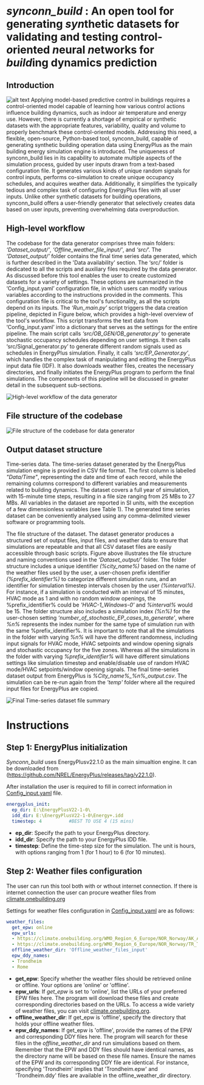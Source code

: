 
# *synconn_build* : An open tool for generating *syn*thetic datasets for validating and testing *c*ontrol-*o*riented *n*eural *n*etworks for *build*ing dynamics prediction

## Introduction
![alt text](https://github.com/gaurav306/NatureSD_paper_temporary/blob/master/README_utils/new_wf1.jpg)
Applying model-based predictive control in buildings requires a control-oriented model capable of learning how various control actions influence building dynamics, such as indoor air temperature and energy use. However, there is currently a shortage of empirical or synthetic datasets with the appropriate features, variability, quality and volume to properly benchmark these control-oriented models. Addressing this need, a flexible, open-source, Python-based tool, synconn_build, capable of generating synthetic building operation data using EnergyPlus as the main building energy simulation engine is introduced. The uniqueness of synconn_build lies in its capability to automate multiple aspects of the simulation process, guided by user inputs drawn from a text-based configuration file. It generates various kinds of unique random signals for control inputs, performs co-simulation to create unique occupancy schedules, and acquires weather data. Additionally, it simplifies the typically tedious and complex task of configuring EnergyPlus files with all user inputs. Unlike other synthetic datasets for building operations, synconn_build offers a user-friendly generator that selectively creates data based on user inputs, preventing overwhelming data overproduction.

## High-level workflow
The codebase for the data generator comprises three main folders: *‘Dataset_output/’*, *‘Offline_weather_file_input/’*, and *‘src/*’. The *‘Dataset_output/’* folder contains the final time series data generated, which is further described in the 'Data availability' section. The ‘src/’ folder is dedicated to all the scripts and auxiliary files required by the data generator. As discussed before this tool enables the user to create customized datasets for a variety of settings. These options are summarized in the ‘Config_input.yaml’ configuration file, in which users can modify various variables according to the instructions provided in the comments. This configuration file is critical to the tool's functionality, as all the scripts depend on its inputs. 
The *‘Run_main.py’* script triggers the data creation pipeline, depicted in Figure below, which provides a high-level overview of the tool's workflow. This script transforms the text data from ‘Config_input.yaml’ into a dictionary that serves as the settings for the entire pipeline. The main script calls *‘src/OB_GEN/OB_generator.py’* to generate stochastic occupancy schedules depending on user settings. It then calls ‘src/Signal_generator.py’ to generate different random signals used as schedules in EnergyPlus simulation. Finally, it calls *‘src/EP_Generator.py’*, which handles the complex task of manipulating and editing the EnergyPlus input data file (IDF). It also downloads weather files, creates the necessary directories, and finally initiates the EnergyPlus program to perform the final simulations. The components of this pipeline will be discussed in greater detail in the subsequent sub-sections.

![High-level workflow of the data generator](https://github.com/gaurav306/NatureSD_paper_temporary/blob/master/README_utils/new_wf2.jpg "High-level workflow of the data generator")

## File structure of the codebase
![File structure of the codebase for data generator](https://github.com/gaurav306/NatureSD_paper_temporary/blob/master/README_utils/new_filestruc.jpg "File structure of the codebase for data generator")
## Output dataset structure
Time-series data. The time-series dataset generated by the EnergyPlus simulation engine is provided in CSV file format. The first column is labelled *"Data/Time"*, representing the date and time of each record, while the remaining columns correspond to different variables and measurements related to building dynamics. The dataset covers a full year of simulation, with 15-minute time steps, resulting in a file size ranging from 25 MBs to 27 MBs. All variables in the dataset are reported in SI units, with the exception of a few dimensionless variables (see Table 1). The generated time series dataset can be conveniently analysed using any comma-delimited viewer software or programming tools.

The file structure of the dataset. The dataset generator produces a structured set of output files, input files, and weather data to ensure that simulations are repeatable and that all CSV dataset files are easily accessible through basic scripts. Figure above illustrates the file structure and naming conventions used in the *‘Dataset_output/’* folder. The folder structure includes a unique identifier *(%city_name%)* based on the name of the weather files used by the user, a user-chosen prefix identifier *(%prefix_identifier%)* to categorize different simulation runs, and an identifier for simulation timestep intervals chosen by the user *(%interval%)*. For instance, if a simulation is conducted with an interval of 15 minutes, HVAC mode as 1 and with no random window openings, the %prefix_identifier% could be *'HVAC-1_Windows-0'* and *%interval%* would be 15. The folder structure also includes a simulation index *(%n%)* for the user-chosen setting *‘number_of_stochastic_EP_cases_to_generate'*, where *%n%* represents the index number for the same type of simulation run with the same %prefix_identifier%. 
It is important to note that all the simulations in the folder with varying *%n%* will have the different randomness, including input signals for HVAC mode, HVAC setpoints and window opening signals and stochastic occupancy for the five zones. Whereas all the simulations in the folder with varying *%prefix_identifier%* will have different simulations settings like simulation timestep and enable/disable use of random HVAC mode/HVAC setpoints/window opening signals. The final time-series dataset output from EnergyPlus is *%City_name%_%n%_output.csv*. The simulation can be re-run again from the *'temp'* folder where all the required input files for EnergyPlus are copied.

![Final Time-series dataset file summary](https://github.com/gaurav306/NatureSD_paper_temporary/blob/master/README_utils/data_headers.jpg "Final Time-series dataset file summary")

# Instructions
## Step 1: EnergyPlus initialization

*Synconn_build* uses EnergyPlusv22.1.0 as the main simualtion engine. It can be downloaded from (https://github.com/NREL/EnergyPlus/releases/tag/v22.1.0).

After installation the user is required to fill in correct information in [Config_input.yaml](https://github.com/gaurav306/synconn_build/blob/main/Config_input.yaml) file.
```yaml
energyplus_init:
  ep_dir: E:\EnergyPlusV22-1-0\
  idd_dir: E:\EnergyPlusV22-1-0\Energy+.idd
  timestep: 4          #BEST TO USE 4 (15 mins)
```
* **ep_dir**: Specify the path to your EnergyPlus directory.
* **idd_dir**: Specify the path to your EnergyPlus IDD file.
* **timestep**: Define the time-step size for the simulation. The unit is hours, with options ranging from 1 (for 1 hour) to 6 (for 10 minutes).

## Step 2: Weather files configuration

The user can run this tool both with or wthout internet connection. If there is internet connection the user can procure weather files from [climate.onebuilding.org](https://climate.onebuilding.org)

Settings for weather files configuration in [Config_input.yaml](https://github.com/gaurav306/synconn_build/blob/main/Config_input.yaml) are as follows:

```yaml
weather_files: 
  get_epw: online
  epw_urls:
  - https://climate.onebuilding.org/WMO_Region_6_Europe/NOR_Norway/AK_Akershus/NOR_AK_Oslo.AP-Gardermoen.013840_TMYx.zip
  - https://climate.onebuilding.org/WMO_Region_6_Europe/NOR_Norway/TR_Troms/NOR_TR_Trondheim.AP-Vaernes.012710_TMYx.zip
  offline_weather_dir: 'Offline_weather_files_input'
  epw_ddy_names:         
  - Trondheim
  - Rome
```
* **get_epw**: Specify whether the weather files should be retrieved online or offline. Your options are 'online' or 'offline'.
* **epw_urls**: If *get_epw* is set to 'online', list the URLs of your preferred EPW files here. The program will download these files and create corresponding directories based on the URLs. To access a wide variety of weather files, you can visit [climate.onebuilding.org](https://climate.onebuilding.org).
* **offline_weather_dir**: If get_epw is 'offline', specify the directory that holds your offline weather files.
* **epw_ddy_names**: If get_epw is 'offline', provide the names of the EPW and corresponding DDY files here. The program will search for these files in the *offline_weather_dir* and run simulations based on them. Remember that the EPW and DDY files should have identical names, as the directory name will be based on these file names. Ensure the names of the EPW and its corresponding DDY file are identical. For instance, specifying 'Trondheim' implies that 'Trondheim.epw' and 'Trondheim.ddy' files are available in the offline_weather_dir directory.
